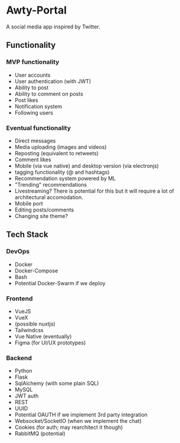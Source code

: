 # Awty-Portal

A social media app inspired by Twitter.

## Functionality

### MVP functionality

- User accounts
- User authentication (with JWT)
- Ability to post
- Ability to comment on posts
- Post likes
- Notification system
- Following users

### Eventual functionality

- Direct messages
- Media uploading (images and videos)
- Reposting (equivalent to retweets)
- Comment likes
- Mobile (via vue native) and desktop version (via electronjs)
- tagging functionality (@ and hashtags)
- Recommendation system powered by ML
- "Trending" recommendations
- Livestreaming? There is potential for this but it will require a lot of architectural accomodation.
- Mobile port
- Editing posts/comments
- Changing site theme?

## Tech Stack

### DevOps

- Docker
- Docker-Compose
- Bash
- Potential Docker-Swarm if we deploy

### Frontend
  
- VueJS
- VueX
- (possible nuxtjs)
- Tailwindcss
- Vue Native (eventually)
- Figma (for UI/UX prototypes)

### Backend

- Python
- Flask
- SqlAlchemy (with some plain SQL)
- MySQL
- JWT auth
- REST
- UUID
- Potential OAUTH if we implement 3rd party integration
- Websocket/SocketIO (when we implement the chat)
- Cookies (for auth; may rearchitect it though)
- RabbitMQ (potential)